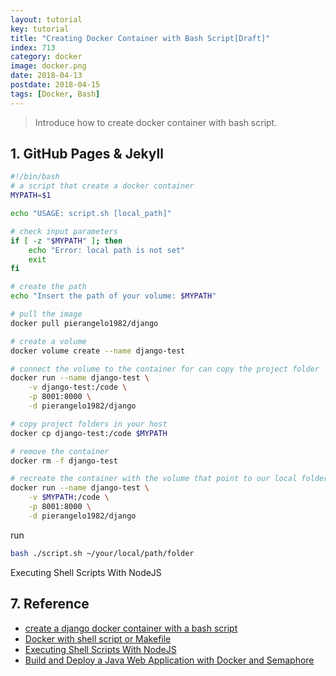 ```yaml
---
layout: tutorial
key: tutorial
title: "Creating Docker Container with Bash Script[Draft]"
index: 713
category: docker
image: docker.png
date: 2018-04-13
postdate: 2018-04-15
tags: [Docker, Bash]
---
```


> Introduce how to create docker container with bash script.

## 1. GitHub Pages & Jekyll
```sh
#!/bin/bash
# a script that create a docker container
MYPATH=$1

echo "USAGE: script.sh [local_path]"

# check input parameters
if [ -z "$MYPATH" ]; then
    echo "Error: local path is not set"
    exit
fi

# create the path
echo "Insert the path of your volume: $MYPATH"

# pull the image
docker pull pierangelo1982/django

# create a volume
docker volume create --name django-test

# connect the volume to the container for can copy the project folder
docker run --name django-test \
	-v django-test:/code \
	-p 8001:8000 \
	-d pierangelo1982/django

# copy project folders in your host
docker cp django-test:/code $MYPATH

# remove the container
docker rm -f django-test

# recreate the container with the volume that point to our local folder where before we have copy the folders of the project.
docker run --name django-test \
	-v $MYPATH:/code \
	-p 8001:8000 \
	-d pierangelo1982/django
```

run
```sh
bash ./script.sh ~/your/local/path/folder
```

Executing Shell Scripts With NodeJS

## 7. Reference
* [create a django docker container with a bash script](https://medium.com/@pierangelo1982/create-a-django-docker-container-with-a-bash-script-fe425b5f0f85)  
* [Docker with shell script or Makefile](https://ypereirareis.github.io/blog/2015/05/04/docker-with-shell-script-or-makefile/)
* [Executing Shell Scripts With NodeJS](https://tutorialedge.net/javascript/nodejs/executing-shell-scripts-with-nodejs/)
* [Build and Deploy a Java Web Application with Docker and Semaphore](https://semaphoreci.com/community/tutorials/build-and-deploy-a-java-web-application-with-docker-and-semaphore)
